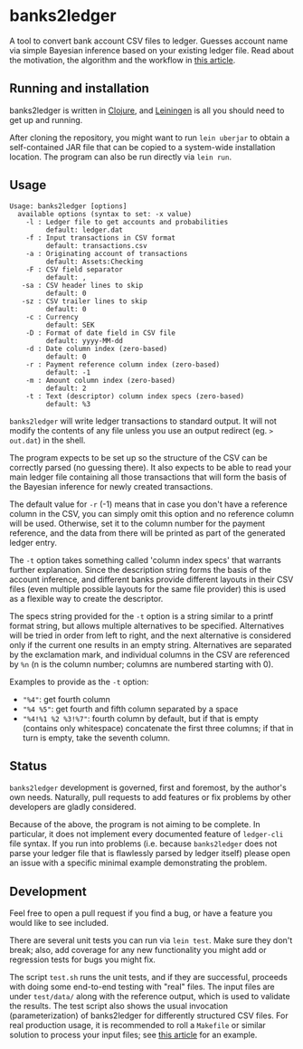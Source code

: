 # banks2ledger

A tool to convert bank account CSV files to ledger. Guesses account
name via simple Bayesian inference based on your existing ledger file.
Read about the motivation, the algorithm and the workflow in [this
article].

## Running and installation

banks2ledger is written in [Clojure], and [Leiningen] is all you
should need to get up and running.

After cloning the repository, you might want to run `lein uberjar` to
obtain a self-contained JAR file that can be copied to a system-wide
installation location. The program can also be run directly via `lein
run`.

## Usage

    Usage: banks2ledger [options]
      available options (syntax to set: -x value)
        -l : Ledger file to get accounts and probabilities
             default: ledger.dat
        -f : Input transactions in CSV format
             default: transactions.csv
        -a : Originating account of transactions
             default: Assets:Checking
        -F : CSV field separator
             default: ,
       -sa : CSV header lines to skip
             default: 0
       -sz : CSV trailer lines to skip
             default: 0
        -c : Currency
             default: SEK
        -D : Format of date field in CSV file
             default: yyyy-MM-dd
        -d : Date column index (zero-based)
             default: 0
        -r : Payment reference column index (zero-based)
             default: -1
        -m : Amount column index (zero-based)
             default: 2
        -t : Text (descriptor) column index specs (zero-based)
             default: %3

`banks2ledger` will write ledger transactions to standard output. It
will not modify the contents of any file unless you use an output
redirect (eg. `> out.dat`) in the shell.

The program expects to be set up so the structure of the CSV can be
correctly parsed (no guessing there). It also expects to be able to
read your main ledger file containing all those transactions that will
form the basis of the Bayesian inference for newly created
transactions.

The default value for `-r` (-1) means that in case you don't have a
reference column in the CSV, you can simply omit this option and no
reference column will be used. Otherwise, set it to the column number
for the payment reference, and the data from there will be printed as
part of the generated ledger entry.

The `-t` option takes something called 'column index specs' that
warrants further explanation. Since the description string forms
the basis of the account inference, and different banks provide
different layouts in their CSV files (even multiple possible layouts
for the same file provider) this is used as a flexible way to create
the descriptor.

The specs string provided for the `-t` option is a string similar to a
printf format string, but allows multiple alternatives to be
specified.  Alternatives will be tried in order from left to right,
and the next alternative is considered only if the current one results
in an empty string. Alternatives are separated by the exclamation
mark, and individual columns in the CSV are referenced by `%n` (n is
the column number; columns are numbered starting with 0).

Examples to provide as the `-t` option:
 - `"%4"`: get fourth column
 - `"%4 %5"`: get fourth and fifth column separated by a space
 - `"%4!%1 %2 %3!%7"`: fourth column by default, but if that is empty
   (contains only whitespace) concatenate the first three columns; if
   that in turn is empty, take the seventh column.

## Status

`banks2ledger` development is governed, first and foremost, by the
author's own needs. Naturally, pull requests to add features or fix
problems by other developers are gladly considered.

Because of the above, the program is not aiming to be complete. In
particular, it does not implement every documented feature of
`ledger-cli` file syntax. If you run into problems (i.e. because
`banks2ledger` does not parse your ledger file that is flawlessly
parsed by ledger itself) please open an issue with a specific minimal
example demonstrating the problem.

## Development

Feel free to open a pull request if you find a bug, or have a feature
you would like to see included.

There are several unit tests you can run via `lein test`. Make sure
they don't break; also, add coverage for any new functionality you
might add or regression tests for bugs you might fix.

The script `test.sh` runs the unit tests, and if they are successful,
proceeds with doing some end-to-end testing with "real" files. The
input files are under `test/data/` along with the reference output,
which is used to validate the results. The test script also shows the
usual invocation (parameterization) of banks2ledger for differently
structured CSV files. For real production usage, it is recommended to
roll a `Makefile` or similar solution to process your input files; see
[this article] for an example.


[this article]:               https://tomszilagyi.github.io/payment-matching
[Clojure]:                    http://clojure.org
[Leiningen]:                  http://leiningen.org
